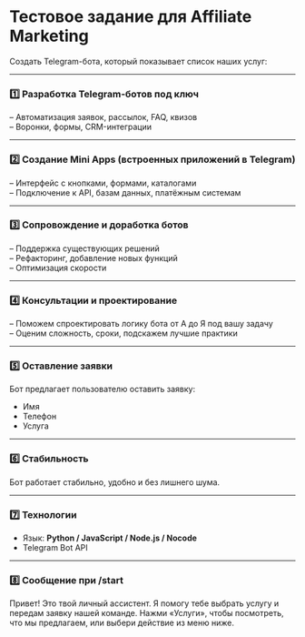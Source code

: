 # Тестовое задание для Affiliate Marketing

Создать Telegram-бота, который показывает список наших услуг:

---

### 1️⃣ Разработка Telegram-ботов под ключ
– Автоматизация заявок, рассылок, FAQ, квизов  
– Воронки, формы, CRM-интеграции

---

### 2️⃣ Создание Mini Apps (встроенных приложений в Telegram)
– Интерфейс с кнопками, формами, каталогами  
– Подключение к API, базам данных, платёжным системам

---

### 3️⃣ Сопровождение и доработка ботов
– Поддержка существующих решений  
– Рефакторинг, добавление новых функций  
– Оптимизация скорости

---

### 4️⃣ Консультации и проектирование
– Поможем спроектировать логику бота от А до Я под вашу задачу  
– Оценим сложность, сроки, подскажем лучшие практики

---

### 5️⃣ Оставление заявки
Бот предлагает пользователю оставить заявку:
- Имя  
- Телефон  
- Услуга

---

### 6️⃣ Стабильность
Бот работает стабильно, удобно и без лишнего шума.

---

### 7️⃣ Технологии
- Язык: **Python / JavaScript / Node.js / Nocode**  
- Telegram Bot API

---

### 8️⃣ Сообщение при /start
Привет! Это твой личный ассистент.
Я помогу тебе выбрать услугу и передам заявку нашей команде.
Нажми «Услуги», чтобы посмотреть, что мы предлагаем, или выбери действие из меню ниже.